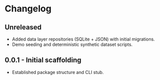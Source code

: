 # Changelog

## Unreleased
- Added data layer repositories (SQLite + JSON) with initial migrations.
- Demo seeding and deterministic synthetic dataset scripts.

## 0.0.1 - Initial scaffolding
- Established package structure and CLI stub.
